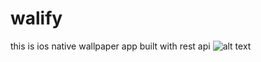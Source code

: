 # walify
this is ios native  wallpaper app built with rest api 
![alt text](https://github.com/rahat14/walify/blob/master/Simulator%20Screen%20Shot%20-%20iPhone%2011%20-%202020-06-29%20at%2005.07.28.png?raw=true)
